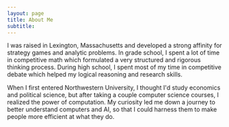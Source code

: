 ```yaml
---
layout: page
title: About Me
subtitle: 
---
```


I was raised in Lexington, Massachusetts and developed a strong affinity for strategy games and analytic problems. In grade school, I spent a lot of time in competitive math which formulated a very structured and rigorous thinking process. During high school, I spent most of my time in competitive debate which helped my logical reasoning and research skills. 

When I first entered Northwestern University, I thought I'd study economics and political science, but after taking a couple computer science courses, I realized the power of computation. My curiosity led me down a journey to better understand computers and AI, so that I could harness them to make people more efficient at what they do.
